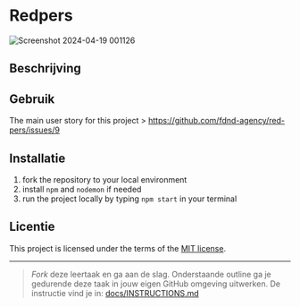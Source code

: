 

# Redpers
![Screenshot 2024-04-19 001126](https://github.com/christoph3r3w/user-experience-enhanced-website/assets/144007933/8b3d02c2-01bd-49cb-88ca-08e5860bd4d2)

## Beschrijving
<!-- Bij Beschrijving staat kort beschreven wat voor project het is en wat je hebt gemaakt -->
<!-- Voeg een mooie poster visual toe 📸 -->
<!-- Voeg een link toe naar Github Pages 🌐-->

## Gebruik
The main user story for this project > https://github.com/fdnd-agency/red-pers/issues/9

## Installatie
1. fork the repository to your local environment
2. install `npm` and `nodemon` if needed
3. run the project locally by typing `npm start` in your terminal


## Licentie

This project is licensed under the terms of the [MIT license](./LICENSE).

***

> _Fork_ deze leertaak en ga aan de slag. Onderstaande outline ga je gedurende deze taak in jouw eigen GitHub omgeving uitwerken. De instructie vind je in: [docs/INSTRUCTIONS.md](docs/INSTRUCTIONS.md)
